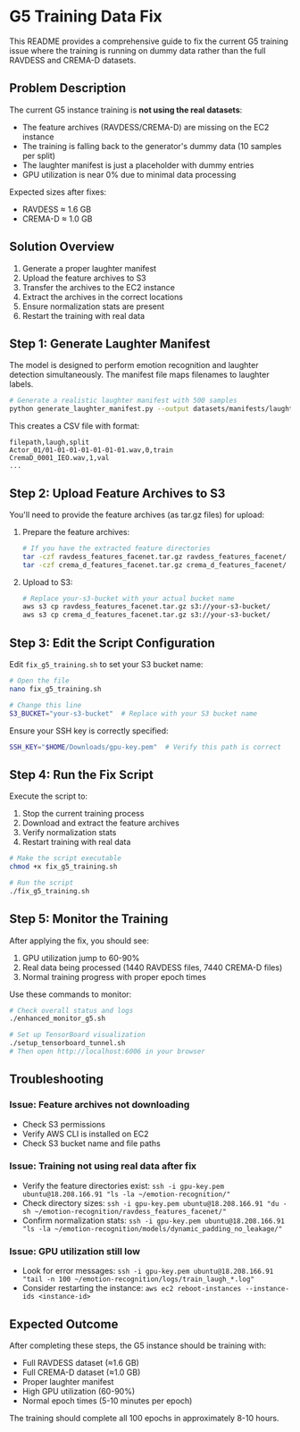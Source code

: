 # G5 Training Data Fix

This README provides a comprehensive guide to fix the current G5 training issue where the training is running on dummy data rather than the full RAVDESS and CREMA-D datasets.

## Problem Description

The current G5 instance training is **not using the real datasets**:

- The feature archives (RAVDESS/CREMA-D) are missing on the EC2 instance
- The training is falling back to the generator's dummy data (10 samples per split)
- The laughter manifest is just a placeholder with dummy entries
- GPU utilization is near 0% due to minimal data processing

Expected sizes after fixes:
- RAVDESS ≈ 1.6 GB
- CREMA-D ≈ 1.0 GB

## Solution Overview

1. Generate a proper laughter manifest
2. Upload the feature archives to S3
3. Transfer the archives to the EC2 instance
4. Extract the archives in the correct locations
5. Ensure normalization stats are present
6. Restart the training with real data

## Step 1: Generate Laughter Manifest

The model is designed to perform emotion recognition and laughter detection simultaneously. The manifest file maps filenames to laughter labels.

```bash
# Generate a realistic laughter manifest with 500 samples
python generate_laughter_manifest.py --output datasets/manifests/laughter_v1.csv --samples 500
```

This creates a CSV file with format:
```
filepath,laugh,split
Actor_01/01-01-01-01-01-01-01.wav,0,train
CremaD_0001_IEO.wav,1,val
...
```

## Step 2: Upload Feature Archives to S3

You'll need to provide the feature archives (as tar.gz files) for upload:

1. Prepare the feature archives:
   ```bash
   # If you have the extracted feature directories
   tar -czf ravdess_features_facenet.tar.gz ravdess_features_facenet/
   tar -czf crema_d_features_facenet.tar.gz crema_d_features_facenet/
   ```

2. Upload to S3:
   ```bash
   # Replace your-s3-bucket with your actual bucket name
   aws s3 cp ravdess_features_facenet.tar.gz s3://your-s3-bucket/
   aws s3 cp crema_d_features_facenet.tar.gz s3://your-s3-bucket/
   ```

## Step 3: Edit the Script Configuration

Edit `fix_g5_training.sh` to set your S3 bucket name:

```bash
# Open the file
nano fix_g5_training.sh

# Change this line
S3_BUCKET="your-s3-bucket"  # Replace with your S3 bucket name
```

Ensure your SSH key is correctly specified:
```bash
SSH_KEY="$HOME/Downloads/gpu-key.pem"  # Verify this path is correct
```

## Step 4: Run the Fix Script

Execute the script to:
1. Stop the current training process
2. Download and extract the feature archives
3. Verify normalization stats
4. Restart training with real data

```bash
# Make the script executable
chmod +x fix_g5_training.sh

# Run the script
./fix_g5_training.sh
```

## Step 5: Monitor the Training

After applying the fix, you should see:

1. GPU utilization jump to 60-90%
2. Real data being processed (1440 RAVDESS files, 7440 CREMA-D files)
3. Normal training progress with proper epoch times

Use these commands to monitor:

```bash
# Check overall status and logs
./enhanced_monitor_g5.sh

# Set up TensorBoard visualization 
./setup_tensorboard_tunnel.sh
# Then open http://localhost:6006 in your browser
```

## Troubleshooting

### Issue: Feature archives not downloading
- Check S3 permissions
- Verify AWS CLI is installed on EC2
- Check S3 bucket name and file paths

### Issue: Training not using real data after fix
- Verify the feature directories exist: `ssh -i gpu-key.pem ubuntu@18.208.166.91 "ls -la ~/emotion-recognition/"`
- Check directory sizes: `ssh -i gpu-key.pem ubuntu@18.208.166.91 "du -sh ~/emotion-recognition/ravdess_features_facenet/"`
- Confirm normalization stats: `ssh -i gpu-key.pem ubuntu@18.208.166.91 "ls -la ~/emotion-recognition/models/dynamic_padding_no_leakage/"`

### Issue: GPU utilization still low
- Look for error messages: `ssh -i gpu-key.pem ubuntu@18.208.166.91 "tail -n 100 ~/emotion-recognition/logs/train_laugh_*.log"`
- Consider restarting the instance: `aws ec2 reboot-instances --instance-ids <instance-id>`

## Expected Outcome

After completing these steps, the G5 instance should be training with:
- Full RAVDESS dataset (≈1.6 GB)
- Full CREMA-D dataset (≈1.0 GB)
- Proper laughter manifest
- High GPU utilization (60-90%)
- Normal epoch times (5-10 minutes per epoch)

The training should complete all 100 epochs in approximately 8-10 hours.

